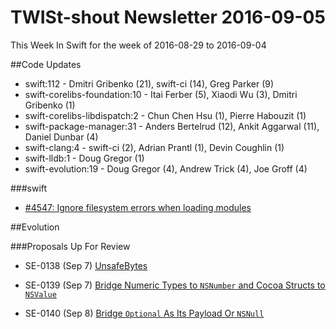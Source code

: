 # TWISt-shout Newsletter 2016-09-05
This Week In Swift for the week of 2016-08-29 to 2016-09-04

##Code Updates

* swift:112 - Dmitri Gribenko (21), swift-ci (14), Greg Parker (9)
* swift-corelibs-foundation:10 - Itai Ferber (5), Xiaodi Wu (3), Dmitri Gribenko (1)
* swift-corelibs-libdispatch:2 - Chun Chen Hsu (1), Pierre Habouzit (1)
* swift-package-manager:31 - Anders Bertelrud (12), Ankit Aggarwal (11), Daniel Dunbar (4)
* swift-clang:4 - swift-ci (2), Adrian Prantl (1), Devin Coughlin (1)
* swift-lldb:1 - Doug Gregor (1)
* swift-evolution:19 - Doug Gregor (4), Andrew Trick (4), Joe Groff (4)

###swift

* [#4547: Ignore filesystem errors when loading modules](https://github.com/apple/swift/commit/e92e00bc5b23f6bf5eb81a2ee1472b68ad215e3b)

##Evolution

###Proposals Up For Review

* SE-0138 (Sep 7) [UnsafeBytes](https://github.com/apple/swift-evolution/blob/master/proposals/0138-unsafebytes.md)

* SE-0139 (Sep 7) [Bridge Numeric Types to `NSNumber` and Cocoa Structs to `NSValue`](https://github.com/apple/swift-evolution/blob/master/proposals/0139-bridge-nsnumber-and-nsvalue.md)

* SE-0140 (Sep 8) [Bridge `Optional` As Its Payload Or `NSNull`](https://github.com/apple/swift-evolution/blob/master/proposals/0140-bridge-optional-to-nsnull.md)
